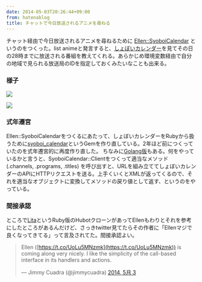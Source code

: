 ```yaml
---
date: 2014-05-03T20:26:44+09:00
from: hatenablog
title: チャットで今日放送されるアニメを尋ねる
---
```

チャット経由で今日放送されるアニメを尋ねるために [Ellen::SyoboiCalendar](https://github.com/r7kamura/ellen-syoboi_calendar) というのをつくった。list animeと発言すると、[しょぼいカレンダー](http://cal.syoboi.jp/)を見てその日の28時までに放送される番組を教えてくれる。あらかじめ環境変数経由で自分の地域で見られる放送局のIDを指定しておくみたいなことも出来る。

### 様子

![](http://dl.dropboxusercontent.com//u/5978869/image/20140503_201835.png)

![](http://dl.dropboxusercontent.com//u/5978869/image/20140503_202421.png)

### 式年遷宮

Ellen::SyoboiCalendarをつくるにあたって、しょぼいカレンダーをRubyから扱うために[syoboi\_calendar](https://github.com/r7kamura/syoboi_calendar)というGemを作り直している。2年ほど前につくっていたのを式年遷宮的に再度作り直した。 ちなみに[Golang版](https://github.com/r7kamura/sugoi)もある。何をやっているかと言うと、SyoboiCalendar::Clientをつくって適当なメソッド (.channels, .programs, .titles) を呼び出すと、URLを組み立ててしょぼいカレンダーのAPIにHTTPリクエストを送る。上手くいくとXMLが返ってくるので、それを適当なオブジェクトに変換してメソッドの戻り値として返す、というのをやっている。

### 間接承認

ところで[Lita](https://www.lita.io/)というRuby版のHubotクローンがあってEllenもわりとそれを参考にしたところがあるんだけど、さっきtwitter見てたらその作者に「Ellenマジで良くなってきてる」って言及されてた。間接承認よい。

> Ellen ([https://t.co/UoLu5MNzmk](https://t.co/UoLu5MNzmk)) is coming along very nicely. I like the simplicity of the call-based interface in its handlers and actions.
> 
> — Jimmy Cuadra (@jimmycuadra) [2014, 5月 3](https://twitter.com/jimmycuadra/statuses/462585606275489793)

<script async src="//platform.twitter.com/widgets.js" charset="utf-8"></script>